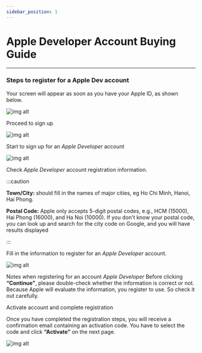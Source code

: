 ```yaml
---
sidebar_position: 1
---
```


# Apple Developer Account Buying Guide #
---
### Steps to register for a Apple Dev account ###

Your screen will appear as soon as you have your Apple ID, as shown below.

![img alt](/img/publish-app/iOS/declare-apple-01.jpg)

Proceed to sign up

![img alt](/img/publish-app/iOS/declare-apple-02.jpg)

Start to sign up for an *Apple Developer* account

![img alt](/img/publish-app/iOS/declare-apple-03.jpg)

Check *Apple Developer* account registration information.

:::caution

**Town/City:** should fill in the names of major cities, eg Ho Chi Minh, Hanoi, Hai Phong.

**Postal Code:** Apple only accepts 5-digit postal codes, e.g., HCM (15000), Hai Phong (16000), and Ha Noi (10000). If you don't know your postal code, you can look up and search for the city code on Google, and you will have results displayed

:::

Fill in the information to register for an *Apple Developer* account.

![img alt](/img/publish-app/iOS/declare-apple-04.jpg)

Notes when registering for an account *Apple Developer*
Before clicking **“Continue”**, please double-check whether the information is correct or not. Because Apple will evaluate the information, you register to use. So check it out carefully.

Activate account and complete registration

Once you have completed the registration steps, you will receive a confirmation email containing an activation code. You have to select the code and click **“Activate”** on the next page.

![img alt](/img/publish-app/iOS/declare-apple-05.jpg)
